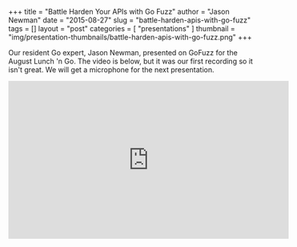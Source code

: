 +++
title = "Battle Harden Your APIs with Go Fuzz"
author = "Jason Newman"
date = "2015-08-27"
slug = "battle-harden-apis-with-go-fuzz"
tags = []
layout = "post"
categories = [
  "presentations"
]
thumbnail = "img/presentation-thumbnails/battle-harden-apis-with-go-fuzz.png"
+++

Our resident Go expert, Jason Newman, presented on GoFuzz for the August Lunch
'n Go. The video is below, but it was our first recording so it isn't great. We
will get a microphone for the next presentation.

<div class="youtube-wrapper">
  <iframe width="560" height="315" src="https://www.youtube.com/embed/A38xX-eJTxQ" frameborder="0" allowfullscreen></iframe>
</div>
